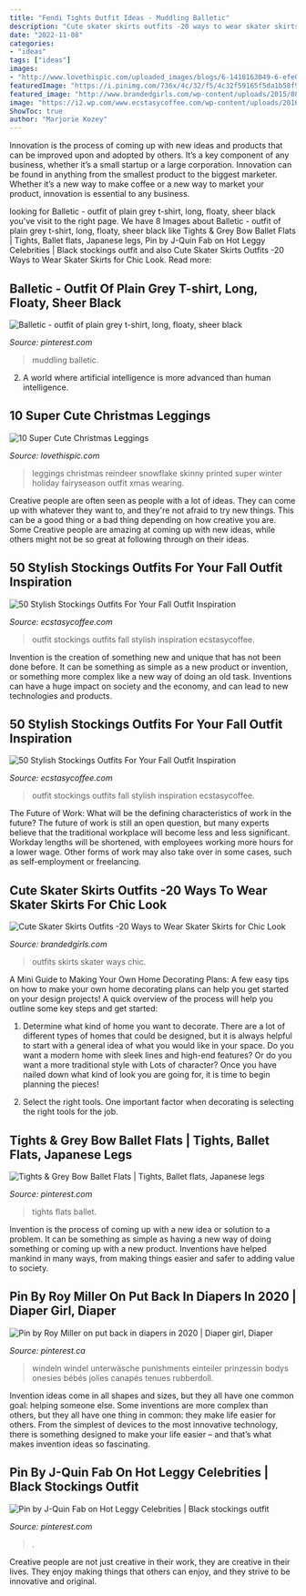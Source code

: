 ```yaml
---
title: "Fendi Tights Outfit Ideas - Muddling Balletic"
description: "Cute skater skirts outfits -20 ways to wear skater skirts for chic look"
date: "2022-11-08"
categories:
- "ideas"
tags: ["ideas"]
images:
- "http://www.lovethispic.com/uploaded_images/blogs/6-1418163049-6-efe072cee9234f2f81666b6c740c2e02.jpg"
featuredImage: "https://i.pinimg.com/736x/4c/32/f5/4c32f59165f5da1b58f99577751b5f1a--black-tights-black-skirts.jpg"
featured_image: "http://www.brandedgirls.com/wp-content/uploads/2015/08/9044c6530fbe9a2928f085d16cea02fa.jpg"
image: "https://i2.wp.com/www.ecstasycoffee.com/wp-content/uploads/2016/10/Stockings-Outfit-21.jpg"
ShowToc: true
author: "Marjorie Kozey"
---
```



Innovation is the process of coming up with new ideas and products that can be improved upon and adopted by others. It’s a key component of any business, whether it’s a small startup or a large corporation. Innovation can be found in anything from the smallest product to the biggest marketer. Whether it’s a new way to make coffee or a new way to market your product, innovation is essential to any business.

	

		
looking for Balletic - outfit of plain grey t-shirt, long, floaty, sheer black you've visit to the right page. We have 8 Images about Balletic - outfit of plain grey t-shirt, long, floaty, sheer black like Tights &amp; Grey Bow Ballet Flats | Tights, Ballet flats, Japanese legs, Pin by J-Quin Fab on Hot Leggy Celebrities | Black stockings outfit and also Cute Skater Skirts Outfits -20 Ways to Wear Skater Skirts for Chic Look. Read more:
		
    
## Balletic - Outfit Of Plain Grey T-shirt, Long, Floaty, Sheer Black

<img loading=lazy src="https://i.pinimg.com/736x/4c/32/f5/4c32f59165f5da1b58f99577751b5f1a--black-tights-black-skirts.jpg" onerror="this.onerror=null;this.src='https://tse4.mm.bing.net/th?id=OIP.fXclGSHPPR7v9gy0EF4c_AHaJ4&amp;pid=15.1';" alt="Balletic - outfit of plain grey t-shirt, long, floaty, sheer black">

_Source: pinterest.com_

>muddling balletic. 

	

2. A world where artificial intelligence is more advanced than human intelligence. 

    
## 10 Super Cute Christmas Leggings

<img loading=lazy src="http://www.lovethispic.com/uploaded_images/blogs/6-1418163049-6-efe072cee9234f2f81666b6c740c2e02.jpg" onerror="this.onerror=null;this.src='https://tse3.mm.bing.net/th?id=OIP.KZyhJOSSZBMXyZkyptPOiAHaLH&amp;pid=15.1';" alt="10 Super Cute Christmas Leggings">

_Source: lovethispic.com_

>leggings christmas reindeer snowflake skinny printed super winter holiday fairyseason outfit xmas wearing. 

	

Creative people are often seen as people with a lot of ideas. They can come up with whatever they want to, and they're not afraid to try new things. This can be a good thing or a bad thing depending on how creative you are. Some Creative people are amazing at coming up with new ideas, while others might not be so great at following through on their ideas.

    
## 50 Stylish Stockings Outfits For Your Fall Outfit Inspiration

<img loading=lazy src="https://i2.wp.com/www.ecstasycoffee.com/wp-content/uploads/2016/10/Stockings-Outfit-21.jpg" onerror="this.onerror=null;this.src='https://tse2.mm.bing.net/th?id=OIP.ku1nW6sqps5hSzpAKtCwJAHaLH&amp;pid=15.1';" alt="50 Stylish Stockings Outfits For Your Fall Outfit Inspiration">

_Source: ecstasycoffee.com_

>outfit stockings outfits fall stylish inspiration ecstasycoffee. 

	

Invention is the creation of something new and unique that has not been done before. It can be something as simple as a new product or invention, or something more complex like a new way of doing an old task. Inventions can have a huge impact on society and the economy, and can lead to new technologies and products.

    
## 50 Stylish Stockings Outfits For Your Fall Outfit Inspiration

<img loading=lazy src="https://i1.wp.com/www.ecstasycoffee.com/wp-content/uploads/2016/10/Stockings-Outfit-23.jpg?resize=564%2C806" onerror="this.onerror=null;this.src='https://tse4.mm.bing.net/th?id=OIP.gZKafNjutJGvlBan9VLJ9gHaKl&amp;pid=15.1';" alt="50 Stylish Stockings Outfits For Your Fall Outfit Inspiration">

_Source: ecstasycoffee.com_

>outfit stockings outfits fall stylish inspiration ecstasycoffee. 

	

The Future of Work: What will be the defining characteristics of work in the future?
The future of work is still an open question, but many experts believe that the traditional workplace will become less and less significant. Workday lengths will be shortened, with employees working more hours for a lower wage. Other forms of work may also take over in some cases, such as self-employment or freelancing.

    
## Cute Skater Skirts Outfits -20 Ways To Wear Skater Skirts For Chic Look

<img loading=lazy src="http://www.brandedgirls.com/wp-content/uploads/2015/08/9044c6530fbe9a2928f085d16cea02fa.jpg" onerror="this.onerror=null;this.src='https://tse2.mm.bing.net/th?id=OIP.Fh2dMiNDgpfPLIab_nXeTQAAAA&amp;pid=15.1';" alt="Cute Skater Skirts Outfits -20 Ways to Wear Skater Skirts for Chic Look">

_Source: brandedgirls.com_

>outfits skirts skater ways chic. 

	

A Mini Guide to Making Your Own Home Decorating Plans:
A few easy tips on how to make your own home decorating plans can help you get started on your design projects! A quick overview of the process will help you outline some key steps and get started:
1. Determine what kind of home you want to decorate. There are a lot of different types of homes that could be designed, but it is always helpful to start with a general idea of what you would like in your space. Do you want a modern home with sleek lines and high-end features? Or do you want a more traditional style with Lots of character? Once you have nailed down what kind of look you are going for, it is time to begin planning the pieces!

2. Select the right tools. One important factor when decorating is selecting the right tools for the job.

    
## Tights &amp; Grey Bow Ballet Flats | Tights, Ballet Flats, Japanese Legs

<img loading=lazy src="https://i.pinimg.com/736x/19/c3/0b/19c30bc257eea20301e54a392d8b7904.jpg" onerror="this.onerror=null;this.src='https://tse3.mm.bing.net/th?id=OIP.yiaK5pSHjpXdlYW_kws3IQHaNG&amp;pid=15.1';" alt="Tights &amp; Grey Bow Ballet Flats | Tights, Ballet flats, Japanese legs">

_Source: pinterest.com_

>tights flats ballet. 

	

Invention is the process of coming up with a new idea or solution to a problem. It can be something as simple as having a new way of doing something or coming up with a new product. Inventions have helped mankind in many ways, from making things easier and safer to adding value to society.

    
## Pin By Roy Miller On Put Back In Diapers In 2020 | Diaper Girl, Diaper

<img loading=lazy src="https://i.pinimg.com/736x/c4/5c/9a/c45c9aa4bab2b422db35f1be9882e694.jpg" onerror="this.onerror=null;this.src='https://tse2.mm.bing.net/th?id=OIP.p6MauZf3Bx8h1zlzBgzBywHaJ3&amp;pid=15.1';" alt="Pin by Roy Miller on put back in diapers in 2020 | Diaper girl, Diaper">

_Source: pinterest.ca_

>windeln windel unterwäsche punishments einteiler prinzessin bodys onesies bébés jolies canapés tenues rubberdoll. 

	

Invention ideas come in all shapes and sizes, but they all have one common goal: helping someone else. Some inventions are more complex than others, but they all have one thing in common: they make life easier for others. From the simplest of devices to the most innovative technology, there is something designed to make your life easier – and that’s what makes invention ideas so fascinating.

    
## Pin By J-Quin Fab On Hot Leggy Celebrities | Black Stockings Outfit

<img loading=lazy src="https://i.pinimg.com/736x/28/d4/ac/28d4acb8773983cc059fc4cec584297a.jpg" onerror="this.onerror=null;this.src='https://tse2.mm.bing.net/th?id=OIP.D_PVdNqc4Jls3AEkh9Ln7AHaUF&amp;pid=15.1';" alt="Pin by J-Quin Fab on Hot Leggy Celebrities | Black stockings outfit">

_Source: pinterest.com_

>. 

	

Creative people are not just creative in their work, they are creative in their lives. They enjoy making things that others can enjoy, and they strive to be innovative and original.

